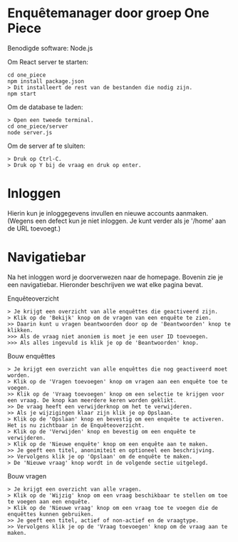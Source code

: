 # Enquêtemanager door groep One Piece
Benodigde software: Node.js

Om React server te starten: 
``` 
cd one_piece
npm install package.json
> Dit installeert de rest van de bestanden die nodig zijn.
npm start
```

Om de database te laden: 
``` 
> Open een tweede terminal.
cd one_piece/server
node server.js
```

Om de server af te sluiten: 
``` 
> Druk op Ctrl-C.
> Druk op Y bij de vraag en druk op enter.
```

# Inloggen
Hierin kun je inloggegevens invullen en nieuwe accounts aanmaken.
(Wegens een defect kun je niet inloggen. Je kunt verder als je '/home' aan de URL toevoegt.)

# Navigatiebar
Na het inloggen word je doorverwezen naar de homepage.
Bovenin zie je een navigatiebar.
Hieronder beschrijven we wat elke pagina bevat.

Enquêteoverzicht
``` 
> Je krijgt een overzicht van alle enquêttes die geactiveerd zijn.
> Klik op de 'Bekijk' knop om de vragen van een enquête te zien.
>> Daarin kunt u vragen beantwoorden door op de 'Beantwoorden' knop te klikken.
>>> Als de vraag niet anoniem is moet je een user ID toevoegen.
>>> Als alles ingevuld is klik je op de 'Beantwoorden' knop.
```

Bouw enquêttes
``` 
> Je krijgt een overzicht van alle enquêttes die nog geactiveerd moet worden.
> Klik op de 'Vragen toevoegen' knop om vragen aan een enquête toe te voegen.
>> Klik op de 'Vraag toevoegen' knop om een selectie te krijgen voor een vraag. De knop kan meerdere keren worden geklikt.
>> De vraag heeft een verwijderknop om het te verwijderen.
>> Als je wijzigingen klaar zijn klik je op Opslaan.
> Klik op de 'Opslaan' knop en bevestig om een enquête te activeren. Het is nu zichtbaar in de Enquêteoverzicht.
> Klik op de 'Verwijden' knop en bevestig om een enquête te verwijderen.
> Klik op de 'Nieuwe enquête' knop om een enquête aan te maken.
>> Je geeft een titel, anonimiteit en optioneel een beschrijving.
>> Vervolgens klik je op 'Opslaan' om de enquête te maken.
> De 'Nieuwe vraag' knop wordt in de volgende sectie uitgelegd.
```

Bouw vragen
``` 
> Je krijgt een overzicht van alle vragen.
> Klik op de 'Wijzig' knop om een vraag beschikbaar te stellen om toe te voegen aan een enquête.
> Klik op de 'Nieuwe vraag' knop om een vraag toe te voegen die de enquêttes kunnen gebruiken.
>> Je geeft een titel, actief of non-actief en de vraagtype.
>> Vervolgens klik je op de 'Vraag toevoegen' knop om de vraag aan te maken.
```
